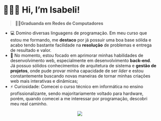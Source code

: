 # 👩🏽‍💻 Hi, I’m Isabeli!
> 👩‍🎓**Graduanda em Redes de Computadores**
- 💻 Domino diversas linguagens de programação. Em meu curso que estou me formando, me **destaco** por já possuir uma boa base sólida e acabo tendo bastante facilidade na **resolução** de problemas e entrega de resultado e valor.
- 💞️ No momento, estou focado em aprimorar minhas habilidades de desenvolvimento web, especialmente em desenvolvimento **back-end**. Já possuo sólidos conhecimentos de arquitetura de sistema e **gestão de projetos**, onde pude provar minha capacidade de ser _líder_ e estou constantemente buscando novas maneiras de tornar minhas criações web mais interativas e dinâmicas;
- ⚡ Curiosidade: Comecei o curso técnico em informática no ensino profissionalizante, sendo majoritariamente voltado para hardware, porém, quando comecei a me interessar por programação, descobri meu real caminho.

<p style="margin-top: 16px;" align="center">
  <a href="https://skillicons.dev">
    <img src="https://skillicons.dev/icons?i=js,html,css,c,nodejs,postman,react,redis,supabase,ts,vercel,vscode,wordpress,windows" />
  </a>
</p>
 <!---
CodingIsabeli/CodingIsabeli is a ✨ special ✨ repository because its `README.md` (this file) appears on your GitHub profile.
You can click the Preview link to take a look at your changes.
--->
